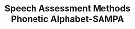 ---
word: "true"

types: "word"

title: "Speech Assessment Methods Phonetic Alphabet-SAMPA"

categories: ['']

tags: ['Speech', 'Assessment', 'Methods', 'Phonetic', 'Alphabet', 'SAMPA']

arabic: 'نظام سامبا اللغوية الصوتية'

arexps: []

enwords: ['Speech Assessment Methods Phonetic Alphabet-SAMPA']

enexps: []

arlexicons: 'ن'

enlexicons: 'S'

authors: ['Ruqayya Roshdy']

translators: ['']

citations: 'مقدمة في حوسبة اللغة العربية'

sources: 'مركز الملك عبدالله بن عبدالعزيز الدولي لخدمة اللغة العربية'

slug: ""
---